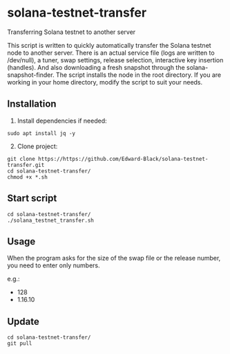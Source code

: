 # solana-testnet-transfer
Transferring Solana testnet to another server

This script is written to quickly automatically transfer the Solana testnet node to another server. There is an actual service file (logs are written to /dev/null), a tuner, swap settings, release selection, interactive key insertion (handles). And also downloading a fresh snapshot through the solana-snapshot-finder.
The script installs the node in the root directory. If you are working in your home directory, modify the script to suit your needs.

## Installation

1. Install dependencies if needed:
```
sudo apt install jq -y
```
2. Clone project:
```
git clone https://https://github.com/Edward-Black/solana-testnet-transfer.git
cd solana-testnet-transfer/
chmod +x *.sh
```

## Start script
```
cd solana-testnet-transfer/
./solana_testnet_transfer.sh
```
## Usage

When the program asks for the size of the swap file or the release number, you need to enter only numbers.

e.g.:
- 128
- 1.16.10

## Update
```
cd solana-testnet-transfer/
git pull
```
